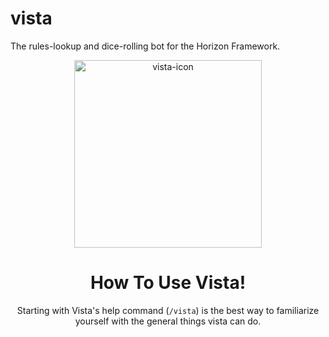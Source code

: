 # vista
The rules-lookup and dice-rolling bot for the Horizon Framework. 
<div align="center">
  <a>
    <img src="https://cdn.discordapp.com/attachments/926990804877185076/1078436240833130496/vista-icon4.png" alt="vista-icon" width="300" height="300">
  </a>

# How To Use Vista! 
Starting with Vista's help command (`/vista`) is the best way to familiarize yourself with the general things vista can do. 


